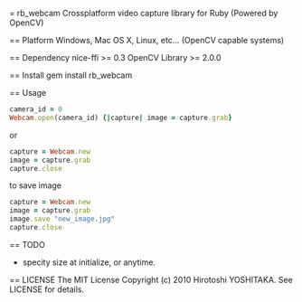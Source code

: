 = rb_webcam
Crossplatform video capture library for Ruby
(Powered by OpenCV)

== Platform
Windows, Mac OS X, Linux, etc...
(OpenCV capable systems)

== Dependency
nice-ffi >= 0.3
OpenCV Library >= 2.0.0

== Install
gem install rb_webcam

== Usage
```ruby
camera_id = 0
Webcam.open(camera_id) {|capture| image = capture.grab}
```

or

```ruby
capture = Webcam.new
image = capture.grab
capture.close
```

to save image

```ruby
capture = Webcam.new
image = capture.grab
image.save "new_image.jpg"
capture.close
```

== TODO
* specity size at initialize, or anytime.

== LICENSE
The MIT License
Copyright (c) 2010 Hirotoshi YOSHITAKA. See LICENSE for details.
